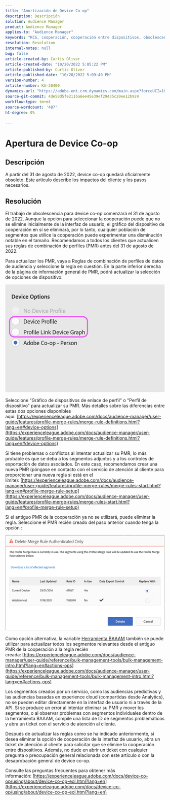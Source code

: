 ```yaml
---
title: "Amortización de Device Co-op"
description: Descripción
solution: Audience Manager
product: Audience Manager
applies-to: "Audience Manager"
keywords: "KCS, cooperación, cooperación entre dispositivos, obsolescencia, puesta de sol, fin de vida, PMR, regla de combinación de perfiles, vinculación de dispositivos, perfil de dispositivo"
resolution: Resolution
internal-notes: null
bug: false
article-created-by: Curtis Oliver
article-created-date: "10/20/2022 5:05:22 PM"
article-published-by: Curtis Oliver
article-published-date: "10/20/2022 5:09:49 PM"
version-number: 4
article-number: KA-20400
dynamics-url: "https://adobe-ent.crm.dynamics.com/main.aspx?forceUCI=1&pagetype=entityrecord&etn=knowledgearticle&id=d066325f-9950-ed11-bba2-0022480868ff"
source-git-commit: 4de58d5fe211ba6ee45e39ef29435c20ee12b924
workflow-type: tm+mt
source-wordcount: '487'
ht-degree: 0%

---
```


# Apertura de Device Co-op

## Descripción

A partir del 31 de agosto de 2022, device co-op quedará oficialmente obsoleto. Este artículo describe los impactos del cliente y los pasos necesarios. 

## Resolución


El trabajo de obsolescencia para device co-op comenzará el 31 de agosto de 2022. Aunque la opción para seleccionar la cooperación puede que no se elimine inicialmente de la interfaz de usuario, el gráfico del dispositivo de cooperación en sí se eliminará, por lo tanto, cualquier población de segmentos que utilice la cooperación puede experimentar una disminución notable en el tamaño. Recomendamos a todos los clientes que actualicen sus reglas de combinación de perfiles (PMR) antes del 31 de agosto de 2022.

Para actualizar los PMR, vaya a Reglas de combinación de perfiles de datos de audiencia y seleccione la regla en cuestión. En la parte inferior derecha de la página de información general de PMR, podrá actualizar la selección de opciones de dispositivo:

![](assets/29cf3d52-d61f-ed11-b83e-0022480868ff.png)

Seleccione &quot;Gráfico de dispositivos de enlace de perfil&quot; o &quot;Perfil de dispositivo&quot; para actualizar su PMR. Más detalles sobre las diferencias entre estas dos opciones disponibles aquí: [https://experienceleague.adobe.com/docs/audience-manager/user-guide/features/profile-merge-rules/merge-rule-definitions.html?lang=en#device-options](https://experienceleague.adobe.com/docs/audience-manager/user-guide/features/profile-merge-rules/merge-rule-definitions.html?lang=en#device-options)

Si tiene problemas o conflictos al intentar actualizar su PMR, lo más probable es que se deba a los segmentos adjuntos y a los controles de exportación de datos asociados. En este caso, recomendamos crear una nueva PMR (póngase en contacto con el servicio de atención al cliente para proporcionar una nueva regla si está en el límite): [https://experienceleague.adobe.com/docs/audience-manager/user-guide/features/profile-merge-rules/merge-rules-start.html?lang=en#profile-merge-rule-setup](https://experienceleague.adobe.com/docs/audience-manager/user-guide/features/profile-merge-rules/merge-rules-start.html?lang=en#profile-merge-rule-setup)

Si el antiguo PMR de la cooperación ya no se utilizará, puede eliminar la regla. Seleccione el PMR recién creado del paso anterior cuando tenga la opción :

![](assets/82d7968f-9950-ed11-bba2-0022480868ff.png)

Como opción alternativa, la variable [Herramienta BAAAM](https://experienceleague.adobe.com/docs/audience-manager/user-guide/reference/bulk-management-tools/bulk-management-intro.html?lang=en) también se puede utilizar para actualizar todos los segmentos relevantes desde el antiguo PMR de la cooperación a la regla recién creada: [https://experienceleague.adobe.com/docs/audience-manager/user-guide/reference/bulk-management-tools/bulk-management-intro.html?lang=en#actions-ops](https://experienceleague.adobe.com/docs/audience-manager/user-guide/reference/bulk-management-tools/bulk-management-intro.html?lang=en#actions-ops)

Los segmentos creados por un servicio, como las audiencias predictivas y las audiencias basadas en experience cloud (compartidas desde Analytics), no se pueden editar directamente en la interfaz de usuario ni a través de la API. Si se produce un error al intentar eliminar su PMR y mover los segmentos, o al observar problemas con segmentos individuales dentro de la herramienta BAAAM, compile una lista de ID de segmentos problemáticos y abra un ticket con el servicio de atención al cliente. 

Después de actualizar las reglas como se ha indicado anteriormente, si desea eliminar la opción de cooperación de la interfaz de usuario, abra un ticket de atención al cliente para solicitar que se elimine la cooperación entre dispositivos. Además, no dude en abrir un ticket con cualquier pregunta o preocupación general relacionada con este artículo o con la desaprobación general de device co-op.

Consulte las preguntas frecuentes para obtener más información: [https://experienceleague.adobe.com/docs/device-co-op/using/about/device-co-op-eol.html?lang=en](https://experienceleague.adobe.com/docs/device-co-op/using/about/device-co-op-eol.html?lang=en)
